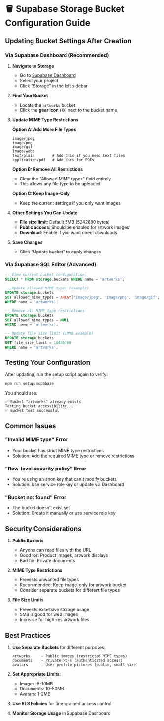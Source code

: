 # 🪣 Supabase Storage Bucket Configuration Guide

## Updating Bucket Settings After Creation

### Via Supabase Dashboard (Recommended)

1. **Navigate to Storage**
   - Go to [Supabase Dashboard](https://supabase.com/dashboard)
   - Select your project
   - Click "Storage" in the left sidebar

2. **Find Your Bucket**
   - Locate the `artworks` bucket
   - Click the **gear icon** (⚙️) next to the bucket name

3. **Update MIME Type Restrictions**
   
   **Option A: Add More File Types**
   ```
   image/jpeg
   image/png
   image/gif
   image/webp
   text/plain        # Add this if you need text files
   application/pdf   # Add this for PDFs
   ```

   **Option B: Remove All Restrictions**
   - Clear the "Allowed MIME types" field entirely
   - This allows any file type to be uploaded

   **Option C: Keep Image-Only**
   - Keep the current settings if you only want images

4. **Other Settings You Can Update**
   - **File size limit**: Default 5MB (5242880 bytes)
   - **Public access**: Should be enabled for artwork images
   - **Download**: Enable if you want direct downloads

5. **Save Changes**
   - Click "Update bucket" to apply changes

### Via Supabase SQL Editor (Advanced)

```sql
-- View current bucket configuration
SELECT * FROM storage.buckets WHERE name = 'artworks';

-- Update allowed MIME types (example)
UPDATE storage.buckets 
SET allowed_mime_types = ARRAY['image/jpeg', 'image/png', 'image/gif', 'image/webp', 'text/plain']
WHERE name = 'artworks';

-- Remove all MIME type restrictions
UPDATE storage.buckets 
SET allowed_mime_types = NULL
WHERE name = 'artworks';

-- Update file size limit (10MB example)
UPDATE storage.buckets 
SET file_size_limit = 10485760
WHERE name = 'artworks';
```

## Testing Your Configuration

After updating, run the setup script again to verify:

```bash
npm run setup:supabase
```

You should see:
```
✅ Bucket "artworks" already exists
Testing bucket accessibility...
✅ Bucket test successful
```

## Common Issues

### "Invalid MIME type" Error
- Your bucket has strict MIME type restrictions
- Solution: Add the required MIME type or remove restrictions

### "Row-level security policy" Error
- You're using an anon key that can't modify buckets
- Solution: Use service role key or update via Dashboard

### "Bucket not found" Error
- The bucket doesn't exist yet
- Solution: Create it manually or use service role key

## Security Considerations

1. **Public Buckets**
   - Anyone can read files with the URL
   - Good for: Product images, artwork displays
   - Bad for: Private documents

2. **MIME Type Restrictions**
   - Prevents unwanted file types
   - Recommended: Keep image-only for artwork bucket
   - Consider separate buckets for different file types

3. **File Size Limits**
   - Prevents excessive storage usage
   - 5MB is good for web images
   - Increase for high-res artwork files

## Best Practices

1. **Use Separate Buckets** for different purposes:
   ```
   artworks     - Public images (restricted MIME types)
   documents    - Private PDFs (authenticated access)
   avatars      - User profile pictures (public, small size)
   ```

2. **Set Appropriate Limits**:
   - Images: 5-10MB
   - Documents: 10-50MB
   - Avatars: 1-2MB

3. **Use RLS Policies** for fine-grained access control
4. **Monitor Storage Usage** in Supabase Dashboard 